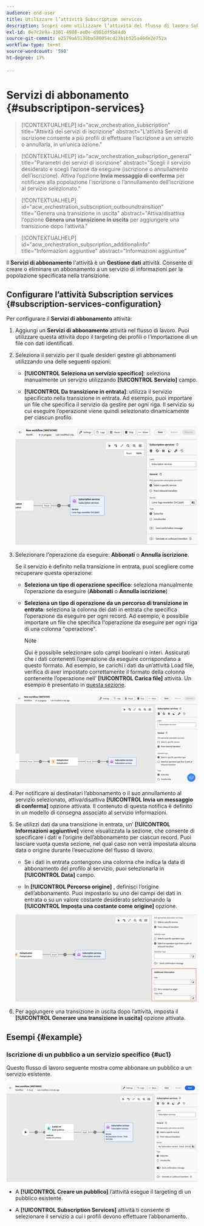```yaml
---
audience: end-user
title: Utilizzare l’attività Subscription services
description: Scopri come utilizzare l’attività del flusso di lavoro Subscription services
exl-id: 0e7c2e9a-3301-4988-ae0e-d901df5b84db
source-git-commit: e2579a65130ba580054cd23b1b525a46de2e752a
workflow-type: tm+mt
source-wordcount: '598'
ht-degree: 17%

---
```


# Servizi di abbonamento {#subscriptipon-services}

>[!CONTEXTUALHELP]
>id="acw_orchestration_subscription"
>title="Attività dei servizi di iscrizione"
>abstract="L’attività Servizi di iscrizione consente a più profili di effettuare l’iscrizione a un servizio o annullarla, in un’unica azione."

>[!CONTEXTUALHELP]
>id="acw_orchestration_subscription_general"
>title="Parametri dei servizi di iscrizione"
>abstract="Scegli il servizio desiderato e scegli l’azione da eseguire (iscrizione o annullamento dell’iscrizione). Attiva l’opzione **Invia messaggio di conferma** per notificare alla popolazione l’iscrizione o l’annullamento dell’iscrizione al servizio selezionato."

>[!CONTEXTUALHELP]
>id="acw_orchestration_subscription_outboundtransition"
>title="Genera una transizione in uscita"
>abstract="Attiva/disattiva l’opzione **Genera una transizione in uscita** per aggiungere una transizione dopo l’attività."

>[!CONTEXTUALHELP]
>id="acw_orchestration_subscription_additionalinfo"
>title="Informazioni aggiuntive"
>abstract="Informazioni aggiuntive"

Il **Servizi di abbonamento** l&#39;attività è un **Gestione dati** attività. Consente di creare o eliminare un abbonamento a un servizio di informazioni per la popolazione specificata nella transizione.

## Configurare l’attività Subscription services {#subscription-services-configuration}

Per configurare il **Servizi di abbonamento** attività:

1. Aggiungi un **Servizi di abbonamento** attività nel flusso di lavoro. Puoi utilizzare questa attività dopo il targeting dei profili o l’importazione di un file con dati identificati.

1. Seleziona il servizio per il quale desideri gestire gli abbonamenti utilizzando una delle seguenti opzioni:

   * **[!UICONTROL Seleziona un servizio specifico]**: seleziona manualmente un servizio utilizzando **[!UICONTROL Servizio]** campo.

   * **[!UICONTROL Da transizione in entrata]**: utilizza il servizio specificato nella transizione in entrata. Ad esempio, puoi importare un file che specifica il servizio da gestire per ogni riga. Il servizio su cui eseguire l’operazione viene quindi selezionato dinamicamente per ciascun profilo.

   ![](../assets/workflow-subscription-service.png)

1. Selezionare l&#39;operazione da eseguire: **Abbonati** o **Annulla iscrizione**.

   Se il servizio è definito nella transizione in entrata, puoi scegliere come recuperare questa operazione:

   * **Seleziona un tipo di operazione specifico**: seleziona manualmente l’operazione da eseguire (**Abbonati** o **Annulla iscrizione**)

   * **Seleziona un tipo di operazione da un percorso di transizione in entrata**: seleziona la colonna dei dati in entrata che specifica l’operazione da eseguire per ogni record. Ad esempio, è possibile importare un file che specifica l&#39;operazione da eseguire per ogni riga di una colonna &quot;operazione&quot;.

     >[!NOTE]
     >
     >Qui è possibile selezionare solo campi booleani o interi. Assicurati che i dati contenenti l’operazione da eseguire corrispondano a questo formato. Ad esempio, se carichi i dati da un’attività Load file, verifica di aver impostato correttamente il formato della colonna contenente l’operazione nell’ **[!UICONTROL Carica file]** attività. Un esempio è presentato in [questa sezione](#uc2).

   ![](../assets/workflow-subscription-service-inbound.png)

1. Per notificare ai destinatari l’abbonamento o il suo annullamento al servizio selezionato, attiva/disattiva **[!UICONTROL Invia un messaggio di conferma]** opzione attivata. Il contenuto di questa notifica è definito in un modello di consegna associato al servizio informazioni.

1. Se utilizzi dati da una transizione in entrata, un’ **[!UICONTROL Informazioni aggiuntive]** viene visualizzata la sezione, che consente di specificare i dati e l’origine dell’abbonamento per ciascun record. Puoi lasciare vuota questa sezione, nel qual caso non verrà impostata alcuna data o origine durante l’esecuzione del flusso di lavoro.

   * Se i dati in entrata contengono una colonna che indica la data di abbonamento del profilo al servizio, puoi selezionarla in **[!UICONTROL Data]** campo.

   * In **[!UICONTROL Percorso origine]** , definisci l’origine dell’abbonamento. Puoi impostarlo su uno dei campi dei dati in entrata o su un valore costante desiderato selezionando la **[!UICONTROL Imposta una costante come origine]** opzione.

   ![](../assets/workflow-subscription-service-additional.png)

1. Per aggiungere una transizione in uscita dopo l’attività, imposta il **[!UICONTROL Generare una transizione in uscita]** opzione attivata.

## Esempi {#example}

### Iscrizione di un pubblico a un servizio specifico {#uc1}

Questo flusso di lavoro seguente mostra come abbonare un pubblico a un servizio esistente.

![](../assets/workflow-subscription-service-uc1.png)

* A **[!UICONTROL Creare un pubblico]** l’attività esegue il targeting di un pubblico esistente.

* A **[!UICONTROL Subscription Services]** attività ti consente di selezionare il servizio a cui i profili devono effettuare l’abbonamento.

<!--
### Updating multiple subscription statuses from a file {#uc2}

The workflow below shows how to import a file containing profiles and update their subscription to several services specified in the file.

![](../assets/workflow-subscription-service-uc2.png)

* A **[!UICONTROL Load file]** activity loads a CSV file containing the data and defines the structure of the imported columns. The "service" and "operation" columns specify the service to update and the operation to perform (subscription or unsubscription).

  ```
  Lastname,firstname,city,birthdate,email,service,operation
  Smith,Hayden,Paris,23/05/1985,hayden.smith@example.com,yoga,sub
  Mars,Daniel,London,17/11/1999,danny.mars@example.com,running,sub
  Smith,Clara,Roma,08/02/1979,clara.smith@example.com,running,unsub
  Durance,Allison,San Francisco,15/12/2000,allison.durance@example.com,yoga,sub
  Durance,Alison,San Francisco,15/12/2000,allison.durance@example.com,running,unsub
  ```

  As you may have noticed, the operation is specified in the file as "sub" or "unsub". The system expects a **Boolean** or **Integer** value to recognize the operation to perform: "0" to unsubscribe and "1" to subscribe. To match this requirement, a remapping of values must be performed in the detail of the "operation" column in the sample file configuration screen.

  ![](../assets/workflow-subscription-service-uc2-mapping.png)

  If your file already uses "0" and "1" to identify the operation, you don't need to remap those values. Only make sure that the column is processed as a **Boolean** or **Integer** in the sample file columns.

* A **[!UICONTROL Reconciliation]** activity identifies the data from the file as belonging to the profile dimension of the Adobe Campaign database. The **email** field of the file is matched to the **email** field of the profile resource.

  ![](../assets/workflow-subscription-service-uc2-enrichment.png)

* An **[!UICONTROL Enrichment]** activity creates a link to the "Services (nms)" table and creates a simple join between the "service" column of the uploaded file, and the services "internal name" field in the database.

    ![](../assets/workflow-subscription-service-uc2-enrichment.png)

* A **[!UICONTROL Deduplication]** based on the **email** field identifies duplicates. It is important to eliminate duplicates since the subscription to a service will fail for all data in case of duplicates.

  ![](../assets/workflow-subscription-service-uc2-dedup.png)
  
* A **[!UICONTROL Subscription Services]** identifies the services to update as coming from the transition, through the link created in the **[!UICONTROL Reconciliation]** activity.

  The **[!UICONTROL Operation type]** is identified as coming from the **operation** field of the file. Only Boolean or Integer fields can be selected here. If the column of your file that contains the operation to perform does not appear in the list, make sure that you have correctly set your column format in the **[!UICONTROL Load file]** activity, as explained earlier in this example.

  ![](../assets/workflow-subscription-service-uc2-subscription.png)-->
